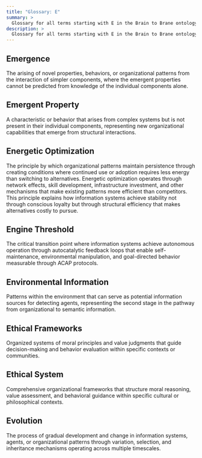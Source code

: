 ```yaml
---
title: "Glossary: E"
summary: >
  Glossary for all terms starting with E in the Brain to Brane ontology framework
description: >
  Glossary for all terms starting with E in the Brain to Brane ontology framework
---
```


## Emergence

The arising of novel properties, behaviors, or organizational patterns from the interaction of simpler components, where the emergent properties cannot be predicted from knowledge of the individual components alone.

## Emergent Property

A characteristic or behavior that arises from complex systems but is not present in their individual components, representing new organizational capabilities that emerge from structural interactions.

## Energetic Optimization

The principle by which organizational patterns maintain persistence through creating conditions where continued use or adoption requires less energy than switching to alternatives. Energetic optimization operates through network effects, skill development, infrastructure investment, and other mechanisms that make existing patterns more efficient than competitors. This principle explains how information systems achieve stability not through conscious loyalty but through structural efficiency that makes alternatives costly to pursue.

## Engine Threshold

The critical transition point where information systems achieve autonomous operation through autocatalytic feedback loops that enable self-maintenance, environmental manipulation, and goal-directed behavior measurable through ACAP protocols.

## Environmental Information

Patterns within the environment that can serve as potential information sources for detecting agents, representing the second stage in the pathway from organizational to semantic information.

## Ethical Frameworks

Organized systems of moral principles and value judgments that guide decision-making and behavior evaluation within specific contexts or communities.

## Ethical System

Comprehensive organizational frameworks that structure moral reasoning, value assessment, and behavioral guidance within specific cultural or philosophical contexts.

## Evolution

The process of gradual development and change in information systems, agents, or organizational patterns through variation, selection, and inheritance mechanisms operating across multiple timescales.
